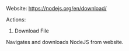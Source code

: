 Website: https://nodejs.org/en/download/

Actions:

1. Download File

Navigates and downloads NodeJS from website.
